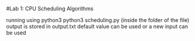 #Lab 1: CPU Scheduling Algorithms

running using python3
python3 scheduling.py (inside the folder of the file)
output is stored in output.txt
default value can be used or a new input can be used
